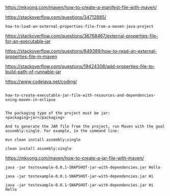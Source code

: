 
https://mkyong.com/maven/how-to-create-a-manifest-file-with-maven/

https://stackoverflow.com/questions/34712885/

```
how-to-load-an-external-properties-file-from-a-maven-java-project

```
https://stackoverflow.com/questions/36768467/external-properties-file-for-an-executable-jar

https://stackoverflow.com/questions/849389/how-to-read-an-external-properties-file-in-maven

https://stackoverflow.com/questions/19424308/add-properties-file-to-build-path-of-runnable-jar


https://www.codejava.net/coding/


```

how-to-create-executable-jar-file-with-resources-and-dependencies-using-maven-in-eclipse


The packaging type of the project must be jar: <packaging>jar</packaging>

And to generate the JAR file from the project, run Maven with the goal assembly:single. For example, in the command line:

mvn clean install assembly:single

clean install assembly:single

```

https://mkyong.com/maven/how-to-create-a-jar-file-with-maven/


```
java -jar testexample-0.0.1-SNAPSHOT-jar-with-dependencies.jar Hello

java -jar testexample-0.0.1-SNAPSHOT-jar-with-dependencies.jar Hi

java -jar testexample-0.0.1-SNAPSHOT-jar-with-dependencies.jar Hi Hello
```
